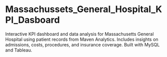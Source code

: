 # Massachussets_General_Hospital_KPI_Dasboard
Interactive KPI dashboard and data analysis for Massachusetts General Hospital using patient records from Maven Analytics. Includes insights on admissions, costs, procedures, and insurance coverage. Built with MySQL and Tableau.
